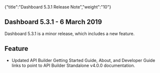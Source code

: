 {"title":"Dashboard 5.3.1 Release Note","weight":"10"} 

## Dashboard 5.3.1 - 6 March 2019

Dashboard 5.3.1 is a minor release, which includes a new feature.

## Feature

*   Updated API Builder Getting Started Guide, About, and Developer Guide links to point to API Builder Standalone v4.0.0 documentation.